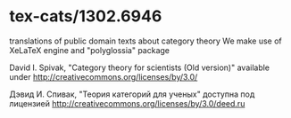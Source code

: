 # tex-cats/1302.6946

translations of public domain texts about category theory
We make use of XeLaTeX engine and "polyglossia" package

David I. Spivak, "Category theory for scientists (Old version)"
available under http://creativecommons.org/licenses/by/3.0/

Дэвид И. Спивак, "Теория категорий для ученых"
доступна под лицензией http://creativecommons.org/licenses/by/3.0/deed.ru

